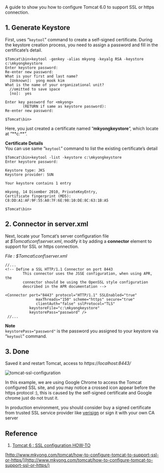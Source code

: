 A guide to show you how to configure Tomcat 6.0 to support SSL or https connection.

## 1\. Generate Keystore

First, uses “`keytool`” command to create a self-signed certificate. During the keystore creation process, you need to assign a password and fill in the certificate’s detail.

    $Tomcat\bin>keytool -genkey -alias mkyong -keyalg RSA -keystore c:\mkyongkeystore
    Enter keystore password:
    Re-enter new password:
    What is your first and last name?
      [Unknown]:  yong mook kim
    What is the name of your organizational unit?
      //omitted to save space
      [no]:  yes

    Enter key password for <mkyong>
            (RETURN if same as keystore password):
    Re-enter new password:

    $Tomcat\bin>

Here, you just created a certificate named “**mkyongkeystore**“, which locate at “**c:\**“.

**Certificate Details**  
You can use same “`keytool`” command to list the existing certificate’s detail

    $Tomcat\bin>keytool -list -keystore c:\mkyongkeystore
    Enter keystore password:

    Keystore type: JKS
    Keystore provider: SUN

    Your keystore contains 1 entry

    mkyong, 14 Disember 2010, PrivateKeyEntry,
    Certificate fingerprint (MD5): C8:DD:A1:AF:9F:55:A0:7F:6E:98:10:DE:8C:63:1B:A5

    $Tomcat\bin>

## 2\. Connector in server.xml

Next, locate your Tomcat’s server configuration file at _$Tomcat\conf\server.xml_, modify it by adding a **connector** element to support for SSL or https connection.

_File : $Tomcat\conf\server.xml_

    //...
    <!-- Define a SSL HTTP/1.1 Connector on port 8443
            This connector uses the JSSE configuration, when using APR, the
            connector should be using the OpenSSL style configuration
            described in the APR documentation -->

    <Connector port="8443" protocol="HTTP/1.1" SSLEnabled="true"
                  maxThreads="150" scheme="https" secure="true"
                  clientAuth="false" sslProtocol="TLS"
    	       keystoreFile="c:\mkyongkeystore"
    	       keystorePass="password" />
     //...

**Note**  
`keystorePass="password"` is the password you assigned to your keystore via “`keytool`” command.

## 3\. Done

Saved it and restart Tomcat, access to _https://localhost:8443/_

![tomcat-ssl-configuration](http://www.mkyong.com/wp-content/uploads/2010/12/tomcat-ssl-configuration.png)

In this example, we are using Google Chrome to access the Tomcat configured SSL site, and you may notice a crossed icon appear before the https protocol :), this is caused by the self-signed certificate and Google chrome just do not trust it.

In production environment, you should consider buy a signed certificate from trusted SSL service provider like [verisign](http://www.verisign.com/ssl/) or sign it with your own CA server

## Reference

1.  [Tomcat 6 : SSL configuration HOW-TO](http://tomcat.apache.org/tomcat-6.0-doc/ssl-howto.html)

[http://www.mkyong.com/tomcat/how-to-configure-tomcat-to-support-ssl-or-https/](http://www.mkyong.com/tomcat/how-to-configure-tomcat-to-support-ssl-or-https/)

